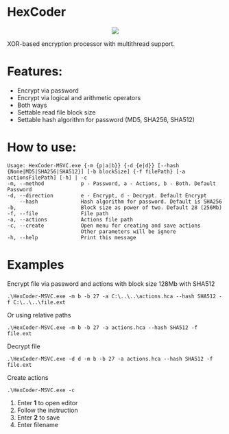 # HexCoder
<p align="center">
<img src="https://b.radikal.ru/b06/2111/c1/6f6a16b5f8f3.png">
<p align="center">

XOR-based encryption processor with multithread support.

# Features:

- Encrypt via password
- Encrypt via logical and arithmetic operators
- Both ways
- Settable read file block size
- Settable hash algorithm for password (MD5, SHA256, SHA512)

# How to use:

```
Usage: HexCoder-MSVC.exe {-m {p|a|b}} {-d {e|d}} [--hash {None|MD5|SHA256|SHA512}] [-b blockSize] {-f filePath} [-a actionsFilePath] [-h] | -c
-m, --method            p - Password, a - Actions, b - Both. Default Password
-d, --direction         e - Encrypt, d - Decrypt. Default Encrypt
    --hash              Hash algorithm for password. Default is SHA256
-b,                     Block size as power of two. Default 28 (256Mb)
-f, --file              File path
-a, --actions           Actions file path
-c, --create            Open menu for creating and save actions
                        Other parameters will be ignore
-h, --help              Print this message
```
  
# Examples

Encrypt file via password and actions with block size 128Mb with SHA512
  
`.\HexCoder-MSVC.exe -m b -b 27 -a C:\..\..\actions.hca --hash SHA512 -f C:\..\..\file.ext`

Or using relative paths
  
`.\HexCoder-MSVC.exe -m b -b 27 -a actions.hca --hash SHA512 -f file.ext`

Decrypt file
  
`.\HexCoder-MSVC.exe -d d -m b -b 27 -a actions.hca --hash SHA512 -f file.ext`

Create actions

`.\HexCoder-MSVC.exe -c`
  
1. Enter **1** to open editor
2. Follow the instruction
3. Enter **2** to save
4. Enter filename
 

